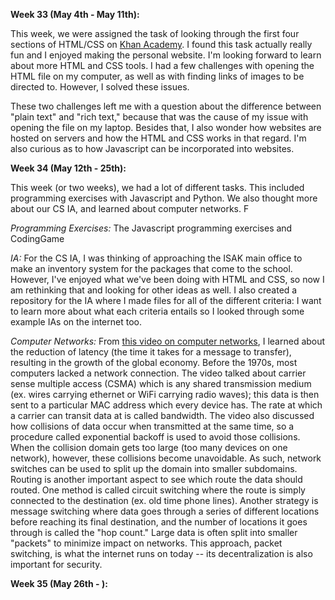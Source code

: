 **Week 33 (May 4th - May 11th):**

This week, we were assigned the task of looking through the first four sections of HTML/CSS on [Khan Academy](https://www.khanacademy.org/computing/computer-programming/html-css). I found this task actually really fun and I enjoyed making the personal website. I'm looking forward to learn about more HTML and CSS tools. I had a few challenges with opening the HTML file on my computer, as well as with finding links of images to be directed to. However, I solved these issues. 

These two challenges left me with a question about the difference between "plain text" and "rich text," because that was the cause of my issue with opening the file on my laptop. Besides that, I also wonder how websites are hosted on servers and how the HTML and CSS works in that regard. I'm also curious as to how Javascript can be incorporated into websites.

**Week 34 (May 12th - 25th):**

This week (or two weeks), we had a lot of different tasks. This included programming exercises with Javascript and Python. We also thought more about our CS IA, and learned about computer networks. F

*Programming Exercises:* The Javascript programming exercises and CodingGame

*IA:* For the CS IA, I was thinking of approaching the ISAK main office to make an inventory system for the packages that come to the school. However, I've enjoyed what we've been doing with HTML and CSS, so now I am rethinking that and looking for other ideas as well. I also created a repository for the IA where I made files for all of the different criteria: I want to learn more about what each criteria entails so I looked through some example IAs on the internet too. 

*Computer Networks:* From [this video on computer networks](https://www.youtube.com/watch?v=3QhU9jd03a0), I learned about the reduction of latency (the time it takes for a message to transfer), resulting in the growth of the global economy. Before the 1970s, most computers lacked a network connection. The video talked about carrier sense multiple access (CSMA) which is any shared transmission medium (ex. wires carrying ethernet or WiFi carrying radio waves); this data is then sent to a particular MAC address which every device has. The rate at which a carrier can transit data at is called bandwidth. The video also discussed how collisions of data occur when transmitted at the same time, so a procedure called exponential backoff is used to avoid those collisions. When the collision domain gets too large (too many devices on one network), however, these collisions become unavoidable. As such, network switches can be used to split up the domain into smaller subdomains. Routing is another important aspect to see which route the data should routed. One method is called circuit switching where the route is simply connected to the destination (ex. old time phone lines). Another strategy is message switching where data goes through a series of different locations before reaching its final destination, and the number of locations it goes through is called the "hop count." Large data is often split into smaller "packets" to minimize impact on networks. This approach, packet switching, is what the internet runs on today -- its decentralization is also important for security. 

**Week 35 (May 26th - ):**

